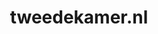 ---
layout: post
title:  "tweedekamer.nl"
internal_url:  "/dutchgov/tweedekamer.nl.html"
subdomains_count: 139
all_subdomains_count: 235
urls_count: 111
ssl_rank: 0
http_rank: 56.828828828829
url_link: /data/tweedekamer.nl/urls.txt
all_subdomains_link: /data/tweedekamer.nl/all_subdomains.txt
subdomains_link: /data/tweedekamer.nl/subdomains.txt
categories: dutchgov
---